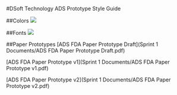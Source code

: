 #DSoft Technology ADS Prototype Style Guide

##Colors
![](http://i.imgur.com/KtazqDx.png)

##Fonts
![](http://i.imgur.com/tuBgUMK.png)

##Paper Prototypes
[ADS FDA Paper Prototype Draft](Sprint 1 Documents/ADS FDA Paper Prototype Draft.pdf)

[ADS FDA Paper Prototype v1](Sprint 1 Documents/ADS FDA Paper Prototype v1.pdf)

[ADS FDA Paper Prototype v2](Sprint 1 Documents/ADS FDA Paper Prototype v2.pdf)

